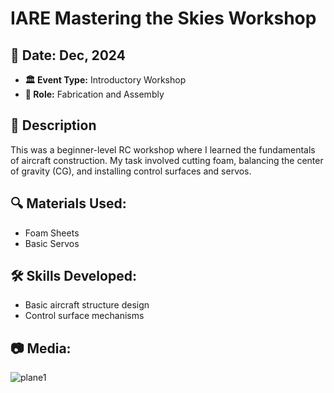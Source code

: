 # IARE Mastering the Skies Workshop

## 📅 Date: Dec, 2024
- **🏛️ Event Type:** Introductory Workshop
- **🔧 Role:** Fabrication and Assembly

## 📄 Description
This was a beginner-level RC workshop where I learned the fundamentals of aircraft construction. My task involved cutting foam, balancing the center of gravity (CG), and installing control surfaces and servos.

## 🔍 Materials Used:
- Foam Sheets
- Basic Servos

## 🛠️ Skills Developed:
- Basic aircraft structure design
- Control surface mechanisms

## 📷 Media:
![plane1](./Photos/plane1.jpg)

